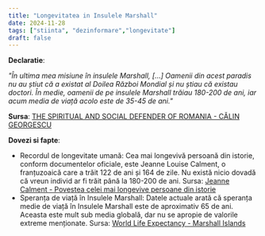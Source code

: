 ```yaml
---
title: "Longevitatea in Insulele Marshall"
date: 2024-11-28
tags: ["stiinta", "dezinformare","longevitate"]
draft: false
---
```


**Declaratie**: 

*"În ultima mea misiune în insulele Marshall, [...] Oamenii din acest paradis nu au știut că a existat al Doilea Război Mondial și nu știau că existau doctori. În medie, <span class="emphasis">oamenii de pe insulele Marshall trăiau 180-200 de ani, iar acum media de viață acolo este de 35-45 de ani.</span>"*


**Sursa**: [THE SPIRITUAL AND SOCIAL DEFENDER OF ROMANIA - CĂLIN GEORGESCU](https://www.youtube.com/watch?v=ctwNUYShvL0&t=1964s)
<!--more-->
**Dovezi si fapte**: 
- Recordul de longevitate umană:
Cea mai longevivă persoană din istorie, conform documentelor oficiale, este Jeanne Louise Calment, o franțuzoaică care a trăit 122 de ani și 164 de zile. Nu există nicio dovadă că vreun individ ar fi trăit până la 180-200 de ani.
Sursa: [Jeanne Calment - Povestea celei mai longevive persoane din istorie](https://3dots.ro/povesti-de-viata/jeanne-calment-cea-mai-longeviva-persoana-din-istorie-5772.html)
- Speranța de viață în Insulele Marshall:
Datele actuale arată că speranța medie de viață în Insulele Marshall este de aproximativ 65 de ani. Aceasta este mult sub media globală, dar nu se apropie de valorile extreme menționate.
Sursa: [World Life Expectancy - Marshall Islands](https://www.worldlifeexpectancy.com/ro/world-health-review/marshall-islands-vs-new-zealand )

